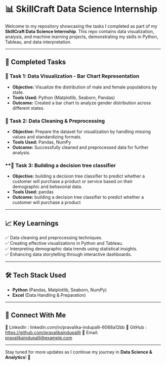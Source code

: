 # 📊 SkillCraft Data Science Internship

Welcome to my repository showcasing the tasks I completed as part of my **SkillCraft Data Science Internship**. This repo contains data visualization, analysis, and machine learning projects, demonstrating my skills in Python, Tableau, and data interpretation.

---

## 🚀 Completed Tasks

### **📌 Task 1: Data Visualization - Bar Chart Representation**
- **Objective:** Visualize the distribution of male and female populations by state.
- **Tools Used:** Python (Matplotlib, Seaborn, Pandas)
- **Outcome:** Created a bar chart to analyze gender distribution across different states.

### **📌 Task 2: Data Cleaning & Preprocessing**
- **Objective:** Prepare the dataset for visualization by handling missing values and standardizing formats.
- **Tools Used:** Pandas, NumPy
- **Outcome:** Successfully cleaned and preprocessed data for further analysis.

### **📌 Task 3: Building a decision tree classifier
- **Objective:** building a decision tree classifier to predict whether a customer will purchase a product or service based on their demographic and behavorial data.
- **Tools Used:** pandas 
- **Outcome:** building a decision tree classifier to predict whether a customer will purchase a product 

---

## 📈 Key Learnings
✅ Data cleaning and preprocessing techniques.  
✅ Creating effective visualizations in Python and Tableau.  
✅ Interpreting demographic data trends using statistical insights.  
✅ Enhancing data storytelling through interactive dashboards.

---

## 🛠 Tech Stack Used
- **Python** (Pandas, Matplotlib, Seaborn, NumPy)
- **Excel** (Data Handling & Preparation)

---

## 📢 Connect With Me
💼 LinkedIn : linkedin.com/in/pravalika-indupalli-6068a12bb 
📂 GitHub :  https://github.com/pravalikaindupallli
📧 Email: pravalikaindupalli@example.com  

---

Stay tuned for more updates as I continue my journey in **Data Science & Analytics**! 🚀
